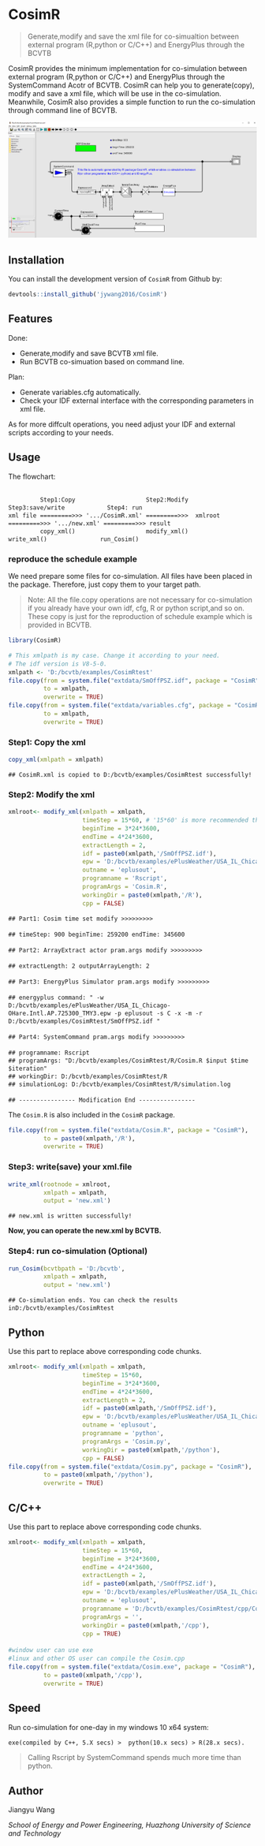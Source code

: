 CosimR
================

> Generate,modify and save the xml file for co-simualtion between
> external program (R,python or C/C++) and EnergyPlus through the BCVTB

CosimR provides the minimum implementation for co-simulation between
external program (R,python or C/C++) and EnergyPlus through the
SystemCommand Acotr of BCVTB. CosimR can help you to generate(copy),
modify and save a xml file, which will be use in the co-simulation.
Meanwhile, CosimR also provides a simple function to run the
co-simulation through command line of BCVTB.

<img src="inst/figs/xml.png"/>

## Installation

You can install the development version of `CosimR` from Github by:

``` r
devtools::install_github('jywang2016/CosimR')
```

## Features

Done:

  - Generate,modify and save BCVTB xml file.
  - Run BCVTB co-simuation based on command line.

Plan:

  - Generate variables.cfg automatically.
  - Check your IDF external interface with the corresponding parameters
    in xml file.

As for more diffcult operations, you need adjust your IDF and external
scripts according to your needs.

## Usage

The flowchart:

``` text

         Step1:Copy                    Step2:Modify         Step3:save/write            Step4: run
xml file =========>>> '.../CosimR.xml' =========>>>  xmlroot =========>>> '.../new.xml' =========>>> result
         copy_xml()                    modify_xml()           write_xml()               run_Cosim()
```

### reproduce the schedule example

We need prepare some files for co-simulation. All files have been placed
in the package. Therefore, just copy them to your target path.

> Note: All the file.copy operations are not necessary for co-simulation
> if you already have your own idf, cfg, R or python script,and so on.
> These copy is just for the reproduction of schedule example which is
> provided in BCVTB.

``` r
library(CosimR)
```

``` r
# This xmlpath is my case. Change it according to your need.
# The idf version is V8-5-0.
xmlpath <- 'D:/bcvtb/examples/CosimRtest'
file.copy(from = system.file("extdata/SmOffPSZ.idf", package = "CosimR"),
          to = xmlpath,
          overwrite = TRUE)
file.copy(from = system.file("extdata/variables.cfg", package = "CosimR"),
          to = xmlpath,
          overwrite = TRUE)
```

### Step1: Copy the xml

``` r
copy_xml(xmlpath = xmlpath)
```

    ## CosimR.xml is copied to D:/bcvtb/examples/CosimRtest successfully!

### Step2: Modify the xml

``` r
xmlroot<- modify_xml(xmlpath = xmlpath,
                     timeStep = 15*60, # '15*60' is more recommended than 15*60
                     beginTime = 3*24*3600,
                     endTime = 4*24*3600,
                     extractLength = 2,
                     idf = paste0(xmlpath,'/SmOffPSZ.idf'),
                     epw = 'D:/bcvtb/examples/ePlusWeather/USA_IL_Chicago-OHare.Intl.AP.725300_TMY3.epw',
                     outname = 'eplusout',
                     programname = 'Rscript',
                     programArgs = 'Cosim.R',
                     workingDir = paste0(xmlpath,'/R'),
                     cpp = FALSE)
```

    ## Part1: Cosim time set modify >>>>>>>>>

    ## timeStep: 900 beginTime: 259200 endTime: 345600

    ## Part2: ArrayExtract actor pram.args modify >>>>>>>>>

    ## extractLength: 2 outputArrayLength: 2

    ## Part3: EnergyPlus Simulator pram.args modify >>>>>>>>>

    ## energyplus command: " -w D:/bcvtb/examples/ePlusWeather/USA_IL_Chicago-OHare.Intl.AP.725300_TMY3.epw -p eplusout -s C -x -m -r D:/bcvtb/examples/CosimRtest/SmOffPSZ.idf "

    ## Part4: SystemCommand pram.args modify >>>>>>>>>

    ## programname: Rscript 
    ## programArgs: "D:/bcvtb/examples/CosimRtest/R/Cosim.R $input $time $iteration" 
    ## workingDir: D:/bcvtb/examples/CosimRtest/R 
    ## simulationLog: D:/bcvtb/examples/CosimRtest/R/simulation.log

    ## ---------------- Modification End ----------------

The `Cosim.R` is also included in the `CosimR` package.

``` r
file.copy(from = system.file("extdata/Cosim.R", package = "CosimR"),
          to = paste0(xmlpath,'/R'),
          overwrite = TRUE)
```

### Step3: write(save) your xml.file

``` r
write_xml(rootnode = xmlroot,
          xmlpath = xmlpath,
          output = 'new.xml')
```

    ## new.xml is written successfully!

**Now, you can operate the new.xml by BCVTB.**

### Step4: run co-simulation (Optional)

``` r
run_Cosim(bcvtbpath = 'D:/bcvtb',
          xmlpath = xmlpath,
          output = 'new.xml')
```

    ## Co-simulation ends. You can check the results inD:/bcvtb/examples/CosimRtest

## Python

Use this part to replace above corresponding code chunks.

``` r
xmlroot<- modify_xml(xmlpath = xmlpath,
                     timeStep = 15*60, 
                     beginTime = 3*24*3600,
                     endTime = 4*24*3600,
                     extractLength = 2,
                     idf = paste0(xmlpath,'/SmOffPSZ.idf'),
                     epw = 'D:/bcvtb/examples/ePlusWeather/USA_IL_Chicago-OHare.Intl.AP.725300_TMY3.epw',
                     outname = 'eplusout',
                     programname = 'python',
                     programArgs = 'Cosim.py',
                     workingDir = paste0(xmlpath,'/python'),
                     cpp = FALSE)
file.copy(from = system.file("extdata/Cosim.py", package = "CosimR"),
          to = paste0(xmlpath,'/python'),
          overwrite = TRUE)
```

## C/C++

Use this part to replace above corresponding code chunks.

``` r
xmlroot<- modify_xml(xmlpath = xmlpath,
                     timeStep = 15*60,
                     beginTime = 3*24*3600,
                     endTime = 4*24*3600,
                     extractLength = 2,
                     idf = paste0(xmlpath,'/SmOffPSZ.idf'),
                     epw = 'D:/bcvtb/examples/ePlusWeather/USA_IL_Chicago-OHare.Intl.AP.725300_TMY3.epw',
                     outname = 'eplusout',
                     programname = 'D:/bcvtb/examples/CosimRtest/cpp/Cosim',
                     programArgs = '',
                     workingDir = paste0(xmlpath,'/cpp'),
                     cpp = TRUE)

#window user can use exe
#linux and other OS user can compile the Cosim.cpp
file.copy(from = system.file("extdata/Cosim.exe", package = "CosimR"),
          to = paste0(xmlpath,'/cpp'),
          overwrite = TRUE)
```

## Speed

Run co-simulation for one-day in my windows 10 x64 system:

``` txt
exe(compiled by C++, 5.X secs) >  python(10.x secs) > R(28.x secs).
```

> Calling Rscript by SystemCommand spends much more time than python.

## Author

Jiangyu Wang

*School of Energy and Power Engineering, Huazhong University of Science
and Technology*
